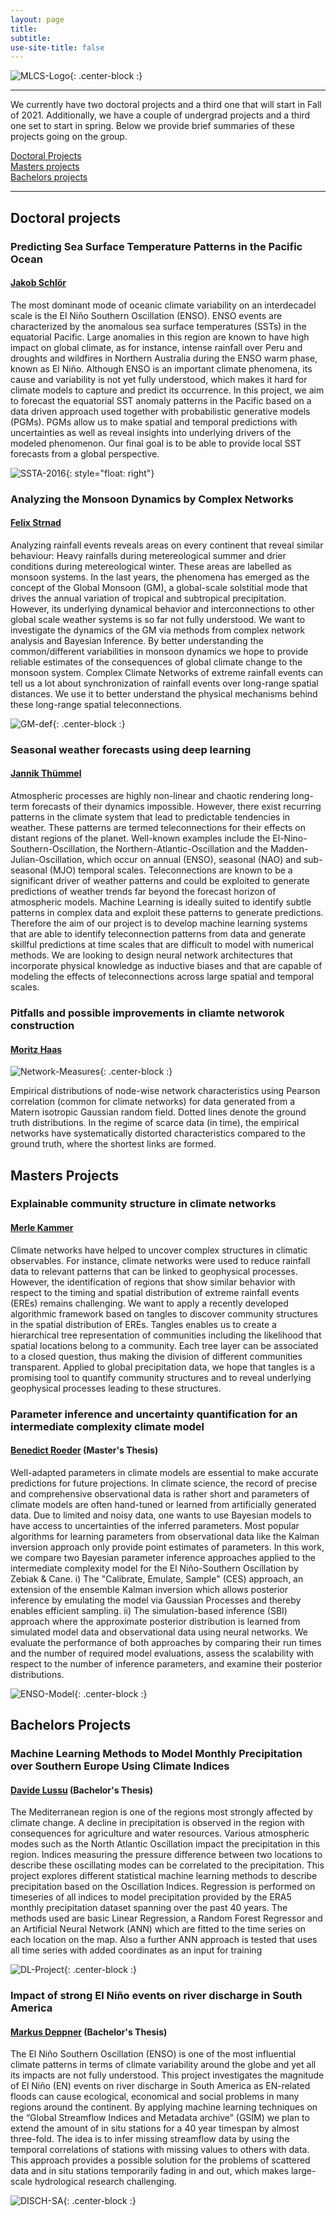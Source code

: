 ```yaml
---
layout: page
title:
subtitle:
use-site-title: false
---
```

![MLCS-Logo](/img/mlcs_logo_small.png){: .center-block :}

***

We currently have two doctoral projects and a third one that will start
in Fall of 2021. Additionally, we have a couple of undergrad projects
and a third one set to start in spring. Below we provide brief summaries
of these projects going on the group.

[Doctoral Projects](#doctoral-projects)  
[Masters projects](#masters-projects)  
[Bachelors projects](#bachelors-projects)  

***

## Doctoral projects

### Predicting Sea Surface Temperature Patterns in the Pacific Ocean
#### [Jakob Schlör](https://machineclimate.de/people/schloer/)

The most dominant mode of oceanic climate variability on an interdecadel
scale is the El Niño Southern Oscillation (ENSO). ENSO events are
characterized by the anomalous sea surface temperatures (SSTs) in the
equatorial Pacific. Large anomalies in this region are known to have
high impact on global climate, as for instance, intense rainfall over
Peru and droughts and wildfires in Northern Australia during the ENSO
warm phase, known as El Niño. Although ENSO is an important climate
phenomena, its cause and variability is not yet fully understood, which
makes it hard for climate models to capture and predict its occurrence.
In this project, we aim to forecast the equatorial SST anomaly patterns
in the Pacific based on a data driven approach used together with
probabilistic generative models (PGMs). PGMs allow us to make spatial
and temporal predictions with uncertainties as well as reveal insights
into underlying drivers of the modeled phenomenon. Our final goal is to
be able to provide local SST forecasts from a global perspective.

![SSTA-2016](/img/ssta_elnino_2016.png){: style="float: right"}


### Analyzing the Monsoon Dynamics by Complex Networks
#### [Felix Strnad](https://machineclimate.de/people/strnad/)

Analyzing rainfall events reveals areas on every continent that reveal
similar behaviour: Heavy rainfalls during metereological summer and
drier conditions during metereological winter. These areas are labelled
as monsoon systems. In the last years, the phenomena has emerged as the concept of the Global Monsoon (GM), a global-scale solstitial mode that drives the annual variation of
tropical and subtropical precipitation. However, its underlying
dynamical behavior and interconnections to other global scale weather
systems is so far not fully understood.  We want to investigate the
dynamics of the GM via methods from complex network analysis and
Bayesian Inference. By better understanding the common/different
variabilities in monsoon dynamics we hope to provide reliable estimates
of the consequences of global climate change to the monsoon system. 
Complex Climate Networks of extreme rainfall events can tell us a lot about synchronization of rainfall events over long-range spatial  distances. We use it to better understand the physical mechanisms behind these long-range spatial teleconnections.

![GM-def](/img/climate_network_links.png){: .center-block :}


### Seasonal weather forecasts using deep learning
#### [Jannik Thümmel](https://machineclimate.de/people/thuemmel/)

Atmospheric processes are highly non-linear and chaotic rendering long-term
forecasts of their dynamics impossible. However, there exist recurring
patterns in the climate system that lead to predictable tendencies in weather.
These patterns are termed teleconnections for their effects on distant regions
of the planet. Well-known examples include the El-Nino-Southern-Oscillation,
the Northern-Atlantic-Oscillation and the Madden-Julian-Oscillation, which
occur on annual (ENSO), seasonal (NAO) and sub-seasonal (MJO) temporal scales.
Teleconnections are known to be a significant driver of weather patterns and
could be exploited to generate predictions of weather trends far beyond the
forecast horizon of atmospheric models. Machine Learning is ideally suited to
identify subtle patterns in complex data and exploit these patterns to
generate predictions. Therefore the aim of our project is to develop machine
learning systems that are able to identify teleconnection patterns from data
and generate skillful predictions at time scales that are difficult to model
with numerical methods. We are looking to design neural network architectures
that incorporate physical knowledge as inductive biases and that are capable
of modeling the effects of teleconnections across large spatial and temporal
scales.


### Pitfalls and possible improvements in cliamte networok construction
#### [Moritz Haas](https://machinecliamte.de/people/haas/)

![Network-Measures](/img/mh_project_figure.jpg){: .center-block :}

Empirical distributions of node-wise network characteristics using Pearson
correlation (common for climate networks) for data generated from a Matern
isotropic Gaussian random field. Dotted lines denote the ground truth
distributions. In the regime of scarce data (in time), the empirical networks
have systematically distorted characteristics compared to the ground truth,
where the shortest links are formed.

## Masters Projects

### Explainable community structure in climate networks
#### [Merle Kammer](https://machinecliamte.de/people/kammer/)

Climate networks have helped to uncover complex structures in climatic
observables.  For instance, climate networks were used to reduce rainfall data
to relevant patterns that can be linked to geophysical processes. However, the
identification of regions that show similar behavior with respect to the
timing and spatial distribution of extreme rainfall events (EREs) remains
challenging. We want to apply a recently developed algorithmic framework based
on tangles to discover community structures in the spatial distribution of
EREs. Tangles enables us to create a hierarchical tree representation of
communities including the likelihood that spatial locations belong to a
community. Each tree layer can be associated to a closed question, thus making
the division of different communities transparent.  Applied to global
precipitation data, we hope that tangles is a promising tool to quantify
community structures and to reveal underlying geophysical processes leading to
these structures.

### Parameter inference and uncertainty quantification for an intermediate complexity climate model
#### [Benedict Roeder](https://machinecliamte.de/people/roeder/) (Master's Thesis)

Well-adapted parameters in climate models are essential to make accurate
predictions for future projections.  In climate science, the record of precise
and comprehensive observational data is rather short and parameters of climate
models are often hand-tuned or learned from artificially generated data.  Due
to limited and noisy data, one wants to use Bayesian models to have access to
uncertainties of the inferred parameters.  Most popular algorithms for
learning parameters from observational data like the Kalman inversion approach
only provide point estimates of parameters.  In this work, we compare two
Bayesian parameter inference approaches applied to the intermediate complexity
model for the El Niño-Southern Oscillation by Zebiak & Cane.  i) The
"Calibrate, Emulate, Sample" (CES) approach, an extension of the ensemble
Kalman inversion which allows posterior inference by emulating the model via
Gaussian Processes and thereby enables efficient sampling.  ii) The
simulation-based inference (SBI) approach where the approximate posterior
distribution is learned from simulated model data and observational data using
neural networks.  We evaluate the performance of both approaches by comparing
their run times and the number of required model evaluations, assess the
scalability with respect to the number of inference parameters, and examine
their posterior distributions.

![ENSO-Model](/img/roeder_project_figure.jpg){: .center-block :}

## Bachelors Projects

### Machine Learning Methods to Model Monthly Precipitation over Southern Europe Using Climate Indices

#### [Davide Lussu](https://machineclimate.de/people/lussu) (Bachelor's Thesis)

The Mediterranean region is one of the regions most strongly affected by
climate change. A decline in precipitation is observed in the region with
consequences for agriculture and water resources.  Various atmospheric modes
such as the North Atlantic Oscillation impact the precipitation in this
region. Indices measuring the pressure difference between two locations to
describe these oscillating modes can be correlated to the precipitation.  This
project explores different statistical machine learning methods to describe
precipitation based on the Oscillation Indices. Regression is performed on
timeseries of all indices to model precipitation provided by the ERA5 monthly
precipitation dataset spanning over the past 40 years. The methods used are
basic Linear Regression, a Random Forest Regressor and an Artificial Neural
Network (ANN) which are fitted to the time series on each location on the map.
Also a further ANN approach is tested that uses all time series with added
coordinates as an input for training

![DL-Project](/img/dl_project_figure.png){: .center-block :}

### Impact of strong El Niño events on river discharge in South America 
#### [Markus Deppner](https://machineclimate.de/people/deppner/) (Bachelor's Thesis)

The El Niño Southern Oscillation (ENSO) is one of the most influential
climate patterns in terms of climate variability around the globe and
yet all its impacts are not fully understood. This project investigates
the magnitude of El Niño (EN)  events on river discharge in South
America as EN-related floods can cause ecological, economical and
social problems in many regions around the continent. By applying
machine learning techniques on the “Global Streamflow Indices and
Metadata archive” (GSIM) we plan to extend the amount of in situ
stations for a 40 year timespan by almost three-fold. The idea is to
infer  missing streamflow data by using the temporal correlations of
stations with missing values to others with data. This approach provides
a possible solution for the problems of scattered data and in situ
stations temporarily fading in and out, which makes large-scale
hydrological research challenging.

![DISCH-SA](/img/discharge_stations_southamerica.png){: .center-block :}
